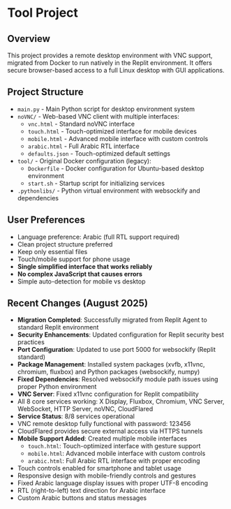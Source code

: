 # Tool Project

## Overview
This project provides a remote desktop environment with VNC support, migrated from Docker to run natively in the Replit environment. It offers secure browser-based access to a full Linux desktop with GUI applications.

## Project Structure
- `main.py` - Main Python script for desktop environment system
- `noVNC/` - Web-based VNC client with multiple interfaces:
  - `vnc.html` - Standard noVNC interface
  - `touch.html` - Touch-optimized interface for mobile devices
  - `mobile.html` - Advanced mobile interface with custom controls
  - `arabic.html` - Full Arabic RTL interface
  - `defaults.json` - Touch-optimized default settings
- `tool/` - Original Docker configuration (legacy):
  - `Dockerfile` - Docker configuration for Ubuntu-based desktop environment
  - `start.sh` - Startup script for initializing services
- `.pythonlibs/` - Python virtual environment with websockify and dependencies

## User Preferences
- Language preference: Arabic (full RTL support required)
- Clean project structure preferred
- Keep only essential files
- Touch/mobile support for phone usage
- **Single simplified interface that works reliably**
- **No complex JavaScript that causes errors**
- Simple auto-detection for mobile vs desktop

## Recent Changes (August 2025)
- **Migration Completed**: Successfully migrated from Replit Agent to standard Replit environment
- **Security Enhancements**: Updated configuration for Replit security best practices
- **Port Configuration**: Updated to use port 5000 for websockify (Replit standard)
- **Package Management**: Installed system packages (xvfb, x11vnc, chromium, fluxbox) and Python packages (websockify, numpy)
- **Fixed Dependencies**: Resolved websockify module path issues using proper Python environment
- **VNC Server**: Fixed x11vnc configuration for Replit compatibility
- All 8 core services working: X Display, Fluxbox, Chromium, VNC Server, WebSocket, HTTP Server, noVNC, CloudFlared
- **Service Status**: 8/8 services operational
- VNC remote desktop fully functional with password: 123456
- CloudFlared provides secure external access via HTTPS tunnels
- **Mobile Support Added**: Created multiple mobile interfaces
  - `touch.html`: Touch-optimized interface with gesture support
  - `mobile.html`: Advanced mobile interface with custom controls
  - `arabic.html`: Full Arabic RTL interface with proper encoding
- Touch controls enabled for smartphone and tablet usage
- Responsive design with mobile-friendly controls and gestures
- Fixed Arabic language display issues with proper UTF-8 encoding
- RTL (right-to-left) text direction for Arabic interface
- Custom Arabic buttons and status messages